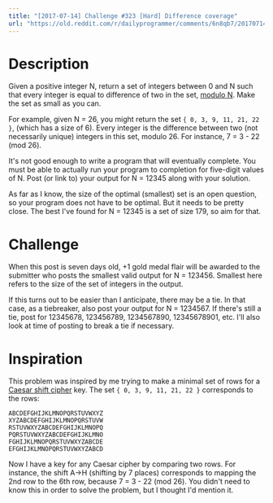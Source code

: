 ```yaml
---
title: "[2017-07-14] Challenge #323 [Hard] Difference coverage"
url: "https://old.reddit.com/r/dailyprogrammer/comments/6n8qb7/20170714_challenge_323_hard_difference_coverage/"
---
```


# Description

Given a positive integer N, return a set of integers between 0 and N such that every integer is equal to difference of two in the set, [modulo N](https://www.khanacademy.org/computing/computer-science/cryptography/modarithmetic/a/congruence-modulo). Make the set as small as you can.

For example, given N = 26, you might return the set `{ 0, 3, 9, 11, 21, 22 }`, (which has a size of 6). Every integer is the difference between two (not necessarily unique) integers in this set, modulo 26. For instance, 7 = 3 - 22 (mod 26).

It's not good enough to write a program that will eventually complete. You must be able to actually run your program to completion for five-digit values of N. Post (or link to) your output for N = 12345 along with your solution.

As far as I know, the size of the optimal (smallest) set is an open question, so your program does not have to be optimal. But it needs to be pretty close. The best I've found for N = 12345 is a set of size 179, so aim for that.

# Challenge

When this post is seven days old, +1 gold medal flair will be awarded to the submitter who posts the smallest valid output for N = 123456. Smallest here refers to the size of the set of integers in the output.

If this turns out to be easier than I anticipate, there may be a tie. In that case, as a tiebreaker, also post your output for N = 1234567. If there's still a tie, post for 12345678, 123456789, 1234567890, 12345678901, etc. I'll also look at time of posting to break a tie if necessary.

# Inspiration

This problem was inspired by me trying to make a minimal set of rows for a [Caesar shift cipher](https://learncryptography.com/classical-encryption/caesar-cipher) key. The set `{ 0, 3, 9, 11, 21, 22 }` corresponds to the rows:

    ABCDEFGHIJKLMNOPQRSTUVWXYZ
    XYZABCDEFGHIJKLMNOPQRSTUVW
    RSTUVWXYZABCDEFGHIJKLMNOPQ
    PQRSTUVWXYZABCDEFGHIJKLMNO
    FGHIJKLMNOPQRSTUVWXYZABCDE
    EFGHIJKLMNOPQRSTUVWXYZABCD

Now I have a key for any Caesar cipher by comparing two rows. For instance, the shift A->H (shifting by 7 places) corresponds to mapping the 2nd row to the 6th row, because 7 = 3 - 22 (mod 26). You didn't need to know this in order to solve the problem, but I thought I'd mention it.